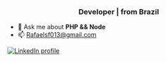 <h3 align="center">Developer | from Brazil</h3>

- 💬 Ask me about **PHP && Node**
- 📫 Rafaelsf013@gmail.com

<p align="left">
<a href="https://www.linkedin.com/in/rafael-fernandes-091b8914b/" target="blank"><img align="center" src="https://img.shields.io/badge/LinkedIn-0077B5?style=for-the-badge&logo=linkedin&logoColor=white" alt="LinkedIn profile"/></a>
</p>


